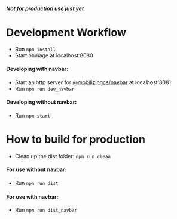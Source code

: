 ##### Not for production use just yet

# Development Workflow

- Run `npm install`
- Start ohmage at localhost:8080
#### Developing with navbar:
- Start an http server for [@mobilizingcs/navbar](https://github.com/mobilizingcs/navbar) at localhost:8081
 - Run `npm run dev_navbar`
#### Developing without navbar:
   - Run `npm start`

# How to build for production
- Clean up the dist folder: `npm run clean`
#### For use without navbar:
 - Run `npm run dist`

#### For use with navbar:
 - Run `npm run dist_navbar`